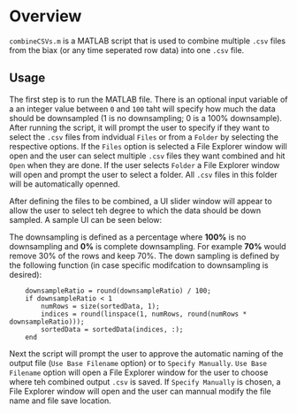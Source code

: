 # Overview
`combineCSVs.m` is a MATLAB script that is used to combine multiple `.csv` files from the biax (or any time seperated row data) into one `.csv` file.

## Usage
The first step is to run the MATLAB file. There is an optional input variable of a an integer value between `0` and `100` taht will specify how much the data should be downsampled (1 is no downsampling; 0 is a 100% downsample). After running the script, it will prompt the user to specify if they want to select the `.csv` files from indvidual `Files` or from a `Folder` by selecting the respective options. If the `Files` option is selected a File Explorer window will open and the user can select multiple `.csv` files they want combined and hit `Open` when they are done. If the user selects `Folder` a File Explorer window will open and prompt the user to select a folder. All `.csv` files in this folder will be automatically openned. 

After defining the files to be combined, a UI slider window will appear to allow the user to select teh degree to which the data should be down sampled. A sample UI can be seen below:

The downsampling is defined as a percentage where **100%** is no downsampling and **0%** is complete downsampling. For example **70%** would remove 30% of the rows and keep 70%. The down sampling is defined by the following function (in case specific modifcation to downsampling is desired):

```
    downsampleRatio = round(downsampleRatio) / 100;
    if downsampleRatio < 1
        numRows = size(sortedData, 1);
        indices = round(linspace(1, numRows, round(numRows * downsampleRatio)));
        sortedData = sortedData(indices, :);
    end
```
Next the script will prompt the user to approve the automatic naming of the output file (`Use Base Filename` option) or to `Specify Manually`. `Use Base Filename` option will open a File Explorer window for the user to choose where teh combined output `.csv` is saved. If `Specify Manually` is chosen, a File Explorer window will open and the user can mannual modify the file name and file save location.
